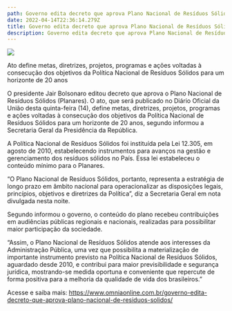 ```yaml
---
path: Governo edita decreto que aprova Plano Nacional de Resíduos Sólidos
date: 2022-04-14T22:36:14.279Z
title: Governo edita decreto que aprova Plano Nacional de Resíduos Sólidos
description: Governo edita decreto que aprova Plano Nacional de Resíduos Sólidos
---
```

<!--StartFragment-->

![](https://www.omniaonline.com.br/wp-content/uploads/2022/04/Site-LinkedIn-Facebook-2022-04-14T145301.142.png)

Ato define metas, diretrizes, projetos, programas e ações voltadas à consecução dos objetivos da Política Nacional de Resíduos Sólidos para um horizonte de 20 anos

O presidente Jair Bolsonaro editou decreto que aprova o Plano Nacional de Resíduos Sólidos (Planares). O ato, que será publicado no Diário Oficial da União desta quinta-feira (14), define metas, diretrizes, projetos, programas e ações voltadas à consecução dos objetivos da Política Nacional de Resíduos Sólidos para um horizonte de 20 anos, segundo informou a Secretaria Geral da Presidência da República.

A Política Nacional de Resíduos Sólidos foi instituída pela Lei 12.305, em agosto de 2010, estabelecendo instrumentos para avanços na gestão e gerenciamento dos resíduos sólidos no País. Essa lei estabeleceu o conteúdo mínimo para o Planares.

“O Plano Nacional de Resíduos Sólidos, portanto, representa a estratégia de longo prazo em âmbito nacional para operacionalizar as disposições legais, princípios, objetivos e diretrizes da Política”, diz a Secretaria Geral em nota divulgada nesta noite.

Segundo informou o governo, o conteúdo do plano recebeu contribuições em audiências públicas regionais e nacionais, realizadas para possibilitar maior participação da sociedade.

“Assim, o Plano Nacional de Resíduos Sólidos atende aos interesses da Administração Pública, uma vez que possibilita a materialização de importante instrumento previsto na Política Nacional de Resíduos Sólidos, aguardado desde 2010, e contribui para maior previsibilidade e segurança jurídica, mostrando-se medida oportuna e conveniente que repercute de forma positiva para a melhoria da qualidade de vida dos brasileiros.”

Acesse e saiba mais: https://www.omniaonline.com.br/governo-edita-decreto-que-aprova-plano-nacional-de-residuos-solidos/

<!--EndFragment-->
